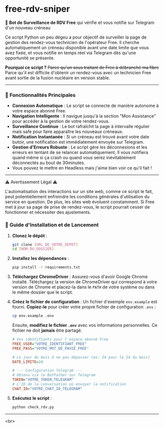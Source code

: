 # free-rdv-sniper
🤖 **Bot de Surveillance de RDV Free** qui vérifie et vous notifie sur Telegram d'un nouveau créneau

Ce script Python un peu dégeu a pour objectif de surveiller la page de gestion des rendez-vous technicien de l'opérateur Free. Il cherche automatiquement un créneau disponible avant une date limite que vous avez fixée, et vous notifie en temps réel via Telegram dès qu'une opportunité se présente.

**Pourquoi ce script ?** ~~Parce qu'un sous traitant de Free à débranché ma fibre~~ Parce qu'il est difficile d'obtenir un rendez-vous avec un technicien Free avant sortie de la fusion nucléaire en version stable.

-----

### 🎯 **Fonctionnalités Principales**

  * **Connexion Automatique** : Le script se connecte de manière autonome à votre espace abonné Free.
  * **Navigation Intelligente** : Il navigue jusqu'à la section "Mon Assistance" pour accéder à la gestion de votre rendez-vous.
  * **Surveillance Continue** : Le bot rafraîchit la page à intervalle régulier mais safe pour faire apparaître les nouveaux créneaux.
  * **Notification Instantanée** : Si un créneau est trouvé avant votre date butoir, une notification est immédiatement envoyée sur Telegram.
  * **Gestion d'Erreurs Robuste** : Le script gère les déconnexions et les erreurs en tentant de se relancer automatiquement, Il vous notifiera quand même si ça crash ou quand vous serez inévitablement déconnectés au bout de 30minutes.
  * Vous pouvez le mettre en Headless mais j'aime bien voir ce qu'il fait !

-----

⚠️ Avertissement Légal ⚠️

L'automatisation des interactions sur un site web, comme ce script le fait, peut potentiellement enfreindre les conditions générales d'utilisation du service en question. De plus, les sites web évoluent constamment. Si Free met à jour sa page de prise de rendez-vous, le script pourrait cesser de fonctionner et nécessiter des ajustements.


### 🚀 **Guide d'Installation et de Lancement**

1.  **Clonez le dépôt** :

    ```bash
    git clone [URL_DE_VOTRE_DEPOT]
    cd [NOM_DU_DOSSIER]
    ```

2.  **Installez les dépendances** :

    ```bash
    pip install -r requirements.txt
    ```

3.  **Téléchargez ChromeDriver** : Assurez-vous d'avoir Google Chrome installé. Téléchargez la version de ChromeDriver qui correspond à votre version de Chrome et placez-la dans le `PATH` de votre système ou dans le même dossier que le script.

4.  **Créez le fichier de configuration** :
    Un fichier d'exemple `env.example` est fourni. **Copiez-le** pour créer votre propre fichier de configuration `.env` :

    ```bash
    cp env.example .env
    ```

    Ensuite, **modifiez le fichier `.env`** avec vos informations personnelles. Ce fichier ne doit **jamais** être partagé.

    ```ini
    # Vos identifiants pour l'espace abonné Free
    FREE_USER="VOTRE_IDENTIFIANT_FREE"
    FREE_PASS="VOTRE_MOT_DE_PASSE_FREE"

    # Le jour du mois à ne pas dépasser (ex: 24 pour le 24 du mois)
    DATE_LIMITE=24

    # --- Configuration Telegram ---
    # Obtenu via le BotFather sur Telegram
    TOKEN="VOTRE_TOKEN_TELEGRAM"
    # L'ID de la conversation où envoyer la notification
    CHAT_ID="VOTRE_CHAT_ID_TELEGRAM"
    ```

5.  **Exécutez le script** :

    ```bash
    python check_rdv.py
    ```

-----

\<br\>
